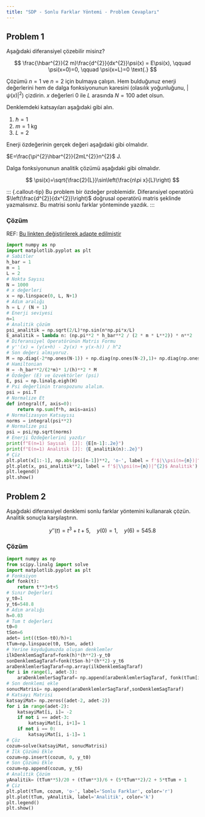 ```yaml
---
title: "SDP - Sonlu Farklar Yöntemi - Problem Cevapları"
---
```


## Problem 1

Aşağıdaki diferansiyel çözebilir misinz?

$$
\frac{\hbar^{2}}{2 m}\frac{d^{2}}{dx^{2}}\psi(x) = E\psi(x), \qquad \psi(x=0)=0, \qquad \psi(x=L)=0 \text{.}
$$

Çözümü $n=1$ ve $n=2$ için bulmaya çalışın. Hem bulduğunuz enerji değerlerini hem de dalga fonksiyonunun karesini (olasılık yoğunluğunu, $|\psi(x)|^{2}$) çizdirin. $x$ değerleri $0$ ile $L$ arasında $N=100$ adet olsun.

Denklemdeki katsayıları aşağıdaki gibi alın.

1. $\hbar=1$
2. $m=1$ kg
3. $L=2$

Enerji özdeğerinin gerçek değeri aşağıdaki gibi olmalıdır.

$E=\frac{\pi^{2}\hbar^{2}}{2mL^{2}}n^{2}$ J.

Dalga fonksiyonunun analitik çözümü aşağıdaki gibi olmalıdır. 

$$
\psi(x)=\sqrt{\frac{2}{L}}\sin\left(\frac{n\pi x}{L}\right)
$$

::: {.callout-tip}
Bu problem bir özdeğer problemidir. Diferansiyel operatörü $\left(\frac{d^{2}}{dx^{2}}\right)$ doğrusal operatörü matris şeklinde yazmalısınız. Bu matrisi sonlu farklar yönteminde yazdık.
:::

### Çözüm

REF: [Bu linkten değiştirilerek adapte edilmiştir](https://github.com/louishrm/Infinite-Square-Well/blob/main/squarewell.ipynb)

```python
import numpy as np
import matplotlib.pyplot as plt
# Sabitler
h_bar = 1
m = 1 
L = 2
# Nokta Sayısı
N = 1000
# x değerleri
x = np.linspace(0, L, N+1)
# Adım aralığı
h = L / (N + 1)
# Enerji seviyesi
n=1
# Analitik çözüm
psi_analitik = np.sqrt(2/L)*np.sin(n*np.pi*x/L)
E_analitik = lambda n: (np.pi**2 * h_bar**2 / (2 * m * L**2)) * n**2
# Diferansiyel Operatörünün Matris Formu
# y''(x) = (y(x+h) - 2y(x) + y(x-h)) / h^2
# Son değeri almıyoruz.
M = np.diag(-2*np.ones(N-1)) + np.diag(np.ones(N-2),1)+ np.diag(np.ones(N-2),-1)
# Hamiltonian
H = -h_bar**2/(2*m)* 1/(h)**2 * M
# Özdeğer (E) ve özvektörler (psi)
E, psi = np.linalg.eigh(H)
# Psi değerlinin transpozunu alalım.
psi = psi.T
# Normalize Et
def integral(f, axis=0):
    return np.sum(f*h, axis=axis)
# Normalizasyon Katsayısı
norms = integral(psi**2)
# Normalize psi
psi = psi/np.sqrt(norms)
# Enerji Özdeğerlerini yazdır
print(f"E(n=1) Sayısal  [J]: {E[n-1]:.2e}")
print(f"E(n=1) Analitik [J]: {E_analitik(n):.2e}")
# Çiz
plt.plot(x[1:-1], np.abs(psi[n-1])**2, 'o-', label = f'$|\\psi(n={n})|^{2}$ Sayısal')
plt.plot(x, psi_analitik**2, label = f'$|\\psi(n={n})|^{2}$ Analitik')
plt.legend()
plt.show()
```

## Problem 2

Aşağıdaki diferansiyel denklemi sonlu farklar yöntemini kullanarak çözün. Analitik sonuçla karşılaştırın.

$$
y''(t) = t^{3}+t+5, \quad y(0)=1, \quad y(6)=545.8
$$

### Çözüm

```python
import numpy as np
from scipy.linalg import solve
import matplotlib.pyplot as plt
# Fonksiyon
def fonk(t):
    return t**3+t+5
# Sınır Değerleri
y_t0=1
y_t6=548.8
# Adım aralığı
h=0.03
# Tum t değerleri
t0=0
tSon=6
adet= int((tSon-t0)/h)+1
tTum=np.linspace(t0, tSon, adet)
# Yerine koyduğumuzda oluşan denklemler
ilkDenklemSagTaraf=fonk(h)*(h**2)-y_t0
sonDenklemSagTaraf=fonk(tSon-h)*(h**2)-y_t6
araDenklemlerSagTaraf=np.array(ilkDenklemSagTaraf)
for i in range(1, adet-3):
    araDenklemlerSagTaraf= np.append(araDenklemlerSagTaraf, fonk(tTum[i+1])*(h**2))
# Son denklemi ekle
sonucMatrisi= np.append(araDenklemlerSagTaraf,sonDenklemSagTaraf)
# Katsayı Matrisi
katsayiMat= np.zeros((adet-2, adet-2))
for i in range(adet-2):
    katsayiMat[i, i]= -2
    if not i == adet-3:
        katsayiMat[i, i+1]= 1
    if not i == 0:
        katsayiMat[i, i-1]= 1
# Çöz
cozum=solve(katsayiMat, sonucMatrisi)
# İlk Çözümü Ekle
cozum=np.insert(cozum, 0, y_t0)
# Son Çözümü Ekle
cozum=np.append(cozum, y_t6)
# Analitik Çözüm
yAnalitik= (tTum**5)/20 + (tTum**3)/6 + (5*tTum**2)/2 + 5*tTum + 1
# Çiz
plt.plot(tTum, cozum, 'o-', label='Sonlu Farklar', color='r')
plt.plot(tTum, yAnalitik, label='Analitik', color='k')
plt.legend()
plt.show()
```